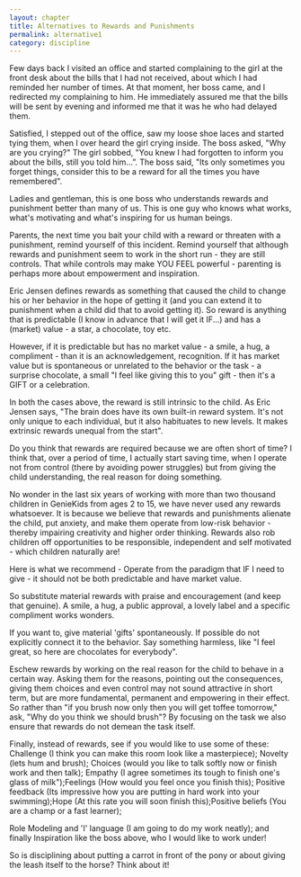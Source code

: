 ```yaml
---
layout: chapter
title: Alternatives to Rewards and Punishments
permalink: alternative1
category: discipline
---
```


Few days back I visited an office and started complaining to the girl at the front desk about the bills that I had not received, about which I had reminded her number of times. At that moment, her boss came, and I redirected my complaining to him. He immediately assured me that the bills will be sent by evening and informed me that it was he who had delayed them.

Satisfied, I stepped out of the office, saw my loose shoe laces and started tying them, when I over heard the girl crying inside. The boss asked, "Why are you crying?" The girl sobbed, "You knew I had forgotten to inform you about the bills, still you told him...”. The boss said, "Its only sometimes you forget things, consider this to be a reward for all the times you have remembered".

Ladies and gentleman, this is one boss who understands rewards and punishment better than many of us. This is one guy who knows what works, what's motivating and what's inspiring for us human beings.

Parents, the next time you bait your child with a reward or threaten with a punishment, remind yourself of this incident. Remind yourself that although rewards and punishment seem to work in the short run - they are still controls. That while controls may make YOU FEEL powerful - parenting is perhaps more about empowerment and inspiration.

Eric Jensen defines rewards as something that caused the child to change his or her behavior in the hope of getting it (and you can extend it to punishment when a child did that to avoid getting it). So reward is anything that is predictable (I know in advance that I will get it IF...) and has a (market) value - a star, a chocolate, toy etc.

However, if it is predictable but has no market value - a smile, a hug, a compliment - than it is an acknowledgement, recognition. If it has market value but is spontaneous or unrelated to the behavior or the task - a surprise chocolate, a small "I feel like giving this to you" gift - then it's a GIFT or a celebration.

In both the cases above, the reward is still intrinsic to the child. As Eric Jensen says, "The brain does have its own built-in reward system. It's not only unique to each individual, but it also habituates to new levels. It makes extrinsic rewards unequal from the start".

Do you think that rewards are required because we are often short of time? I think that, over a period of time, I actually start saving time, when I operate not from control (there by avoiding power struggles) but from giving the child understanding, the real reason for doing something.

No wonder in the last six years of working with more than two thousand children in GenieKids from ages 2 to 15, we have never used any rewards whatsoever. It is because we believe that rewards and punishments alienate the child, put anxiety, and make them operate from low-risk behavior - thereby impairing creativity and higher order thinking. Rewards also rob children off opportunities to be responsible, independent and self motivated - which children naturally are!

Here is what we recommend - Operate from the paradigm that IF I need to give - it should not be both predictable and have market value.

So substitute material rewards with praise and encouragement (and keep that genuine). A smile, a hug, a public approval, a lovely label and a specific compliment works wonders.

If you want to, give material 'gifts' spontaneously. If possible do not explicitly connect it to the behavior. Say something harmless, like "I feel great, so here are chocolates for everybody".

Eschew rewards by working on the real reason for the child to behave in a certain way. Asking them for the reasons, pointing out the consequences, giving them choices and even control may not sound attractive in short term, but are more fundamental, permanent and empowering in their effect. So rather than "if you brush now only then you will get toffee tomorrow," ask, "Why do you think we should brush"? By focusing on the task we also ensure that rewards do not demean the task itself. 

Finally, instead of rewards, see if you would like to use some of these: Challenge (I think you can make this room look like a masterpiece); Novelty (lets hum and brush); Choices (would you like to talk softly now or finish work and then talk); Empathy (I agree sometimes its tough to finish one's glass of milk");Feelings (How would you feel once you finish this); Positive feedback (Its impressive how you are putting in hard work into your swimming);Hope (At this rate you will soon finish this);Positive beliefs (You are a champ or a fast learner);

Role Modeling and 'I' language (I am going to do my work neatly); and finally Inspiration like the boss above, who I would like to work under!

So is disciplining about putting a carrot in front of the pony or about giving the leash itself to the horse? Think about it!

 